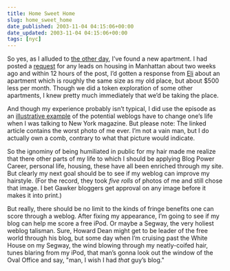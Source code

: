 ```yaml
---
title: Home Sweet Home
slug: home_sweet_home
date_published: 2003-11-04 04:15:06+00:00
date_updated: 2003-11-04 04:15:06+00:00
tags: [nyc]
---
```

So yes, as I alluded to [the other day](/index.php?archives/007613.php), I’ve found a new apartment. I had posted a [request](/index.php?archives/007534.php) for any leads on housing in Manhattan about two weeks ago and within 12 hours of the post, I’d gotten a response from [Eli](http://www.chapmanlogic.com/blog/) about an apartment which is roughly the same size as my old place, but about $500 less per month. Though we did a token exploration of some other apartments, I knew pretty much immediately that we’d be taking the place.

And though my experience probably isn’t typical, I did use the episode as an [illustrative example](http://www.nymetro.com/nymetro/news/media/columns/download/n_9457/) of the potential weblogs have to change one’s life when I was talking to New York magazine. But please note: The linked article contains the worst photo of me ever. I’m not a vain man, but I do actually own a comb, contrary to what that picture would indicate.

So the ignominy of being humiliated in public for my hair made me realize that there other parts of my life to which I should be applying Blog Power Career, personal life, housing, these have all been enriched through my site. But clearly my next goal should be to see if my weblog can improve my hairstyle. (For the record, they took *five rolls* of photos of me and still chose that image. I bet Gawker bloggers get approval on any image before it makes it into print.)

But really, there should be no limit to the kinds of fringe benefits one can score through a weblog. After fixing my appearance, I’m going to see if my blog can help me score a free iPod. Or maybe a Segway, the very holiest weblog talisman. Sure, Howard Dean might get to be leader of the free world through his blog, but some day when I’m cruising past the White House on my Segway, the wind blowing through my neatly-coifed hair, tunes blaring from my iPod, that man’s gonna look out the window of the Oval Office and say, "man, I wish I had *that* guy’s blog."
